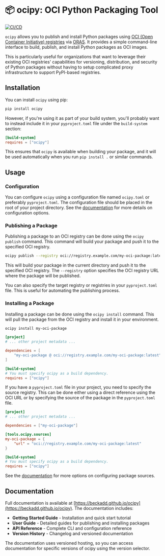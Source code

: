 # 📦 ocipy: OCI Python Packaging Tool

[![CI/CD](https://github.com/beckadd/ocipy/actions/workflows/ci.yml/badge.svg)](https://github.com/beckadd/ocipy/actions/workflows/ci.yml)

`ocipy` allows you to publish and install Python packages using [OCI (Open Container Initiative) registries](https://opencontainers.org/) via [ORAS](https://oras.land/). It provides a simple command-line interface to build, publish, and install Python packages as OCI images.

This is particularly useful for organizations that want to leverage their existing OCI registries' capabilities for versioning, distribution, and security of Python packages without having to setup complicated proxy infrastructure to support PyPI-based registries.

## Installation

You can install `ocipy` using pip:

```bash
pip install ocipy
```

However, if you're using it as part of your build system, you'll probably want to instead include it in your `pyproject.toml` file under the `build-system` section:

```toml
[build-system]
requires = ["ocipy"]
```

This ensures that `ocipy` is available when building your package, and it will be used automatically when you run `pip install .` or similar commands.

## Usage

### Configuration

You can configure `ocipy` using a configuration file named `ocipy.toml` or preferably `pyproject.toml`. The configuration file should be placed in the root of your project directory. See the [documentation](#) for more details on configuration options.

### Publishing a Package

Publishing a package to an OCI registry can be done using the `ocipy publish` command. This command will build your package and push it to the specified OCI registry.

```bash
ocipy publish --registry oci://registry.example.com/my-oci-package:latest
```

This will build your package in the current directory and push it to the specified OCI registry. The `--registry` option specifies the OCI registry URL where the package will be published.

You can also specify the target registry or registries in your `pyproject.toml` file. This is useful for automating the publishing process.

### Installing a Package

Installing a package can be done using the `ocipy install` command. This will pull the package from the OCI registry and install it in your environment.

```bash
ocipy install my-oci-package
```

```toml
[project]
# ... other project metadata ...

dependencies = [
    "my-oci-package @ oci://registry.example.com/my-oci-package:latest"
]

[build-system]
# You must specify ocipy as a build dependency.
requires = ["ocipy"]
```

If you have a `pyproject.toml` file in your project, you need to specify the source registry. This can be done either using a direct reference using the OCI URL or by specifying the source of the package in the `pyproject.toml` file.

```toml
[project]
# ... other project metadata ...

dependencies = ["my-oci-package"]

[tools.ocipy.sources]
my-oci-package = {
    "url" = "oci://registry.example.com/my-oci-package:latest"
}

[build-system]
# You must specify ocipy as a build dependency.
requires = ["ocipy"]
```

See the [documentation](#) for more options on configuring package sources.

## Documentation

Full documentation is available at [https://beckadd.github.io/ocipy](https://beckadd.github.io/ocipy). The documentation includes:

- **Getting Started Guide** - Installation and quick start tutorial
- **User Guide** - Detailed guides for publishing and installing packages
- **API Reference** - Complete CLI and configuration reference
- **Version History** - Changelog and versioned documentation

The documentation uses versioned hosting, so you can access documentation for specific versions of ocipy using the version selector.
